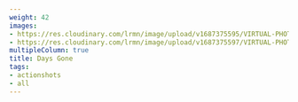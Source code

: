 ```yaml
---
weight: 42
images:
- https://res.cloudinary.com/lrmn/image/upload/v1687375595/VIRTUAL-PHOTOGRAPHY/daysgone/EEDG02_erjxku.png
- https://res.cloudinary.com/lrmn/image/upload/v1687375597/VIRTUAL-PHOTOGRAPHY/daysgone/DAYS_GONE_20190509225048.3_ko4da4.png
multipleColumn: true
title: Days Gone
tags:
- actionshots
- all
---
```

